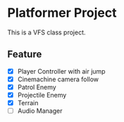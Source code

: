 # Platformer Project
This is a VFS class project.
## Feature
- [x] Player Controller with air jump
- [x] Cinemachine camera follow
- [x] Patrol Enemy
- [x] Projectile Enemy
- [x] Terrain
- [ ] Audio Manager